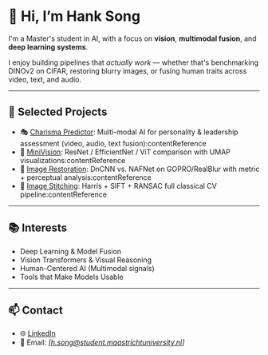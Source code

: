 # 👋 Hi, I’m Hank Song

I'm a Master's student in AI, with a focus on **vision**, **multimodal fusion**, and **deep learning systems**. 

I enjoy building pipelines that *actually work* — whether that's benchmarking DINOv2 on CIFAR, restoring blurry images, or fusing human traits across video, text, and audio.

---

## 🚀 Selected Projects

- 🎭 [Charisma Predictor](https://github.com/HANKSOONG/Charisma-Predictor): Multi-modal AI for personality & leadership assessment (video, audio, text fusion):contentReference
- 🧠 [MiniVision](https://github.com/HANKSOONG/MiniVision-Lightweight-and-Transformer-Models-for-CIFAR): ResNet / EfficientNet / ViT comparison with UMAP visualizations:contentReference
- 🔧 [Image Restoration](https://github.com/HANKSOONG/Image-Restoration): DnCNN vs. NAFNet on GOPRO/RealBlur with metric + perceptual analysis:contentReference
- 🧵 [Image Stitching](https://github.com/HANKSOONG/Image-Stitching): Harris + SIFT + RANSAC full classical CV pipeline:contentReference

---

## 📚 Interests

- Deep Learning & Model Fusion  
- Vision Transformers & Visual Reasoning  
- Human-Centered AI (Multimodal signals)  
- Tools that Make Models Usable

---

## 📫 Contact

- 🌐 [LinkedIn](https://linkedin.com/in/hank-song-391856298)
- 📩 Email: *[h.song@student.maastrichtuniversity.nl]*
